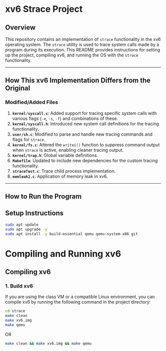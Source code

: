 # xv6 Strace Project 

## **Overview**
This repository contains an implementation of `strace` functionality in the xv6 operating system. The `strace` utility is used to trace system calls made by a program during its execution. This README provides instructions for setting up the project, compiling xv6, and running the OS with the `strace` functionality.

---
## How This xv6 Implementation Differs from the Original

### Modified/Added Files
1. **`kernel/syscall.c`**: Added support for tracing specific system calls with various flags (`-e`, `-s`, `-f`) and combinations of these.
2. **`kernel/syscall.h`**: Introduced new system call definitions for the tracing functionality.
3. **`user/sh.c`**: Modified to parse and handle new tracing commands and flags for `strace`.
4. **`kernel/fs.c`**: Altered the `writei()` function to suppress command output when `strace` is active, enabling cleaner tracing output.
5.  **`kernel/trap.h`**: Global variable definitions.
6. **`Makefile`**: Updated to include new dependencies for the custom tracing functionality.
7. **`straceTest.c`**: Trace child process implementation.
8. **`memleak2.c`**: Application of memory leak in xv6. 


---

## How to Run the Program


## **Setup Instructions**

```bash
sudo apt update
sudo apt upgrade -y
sudo apt install -y build-essential qemu qemu-system-x86 git
```
# Compiling and Running xv6

## Compiling xv6

### 1. Build xv6
If you are using the class VM or a compatible Linux environment, you can compile xv6 by running the following command in the project directory:

```bash
cd strace
make clean
make xv6.img
make qemu
```
OR
```bash
make clean && make xv6.img && make qemu
```

